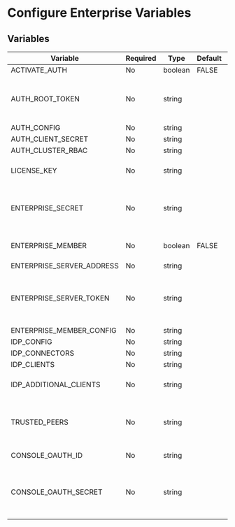 # Configure Enterprise Variables 

## Variables

| Variable | Required | Type | Default | Description |
|---|---|---|---|---|
| ACTIVATE_AUTH | No | boolean | FALSE |  |
| AUTH_ROOT_TOKEN | No | string |  | The name of the secret used to pass the `rootToken` value via an existing Kubernetes secret. |
| AUTH_CONFIG | No | string |  |  |
| AUTH_CLIENT_SECRET | No | string |  |  |
| AUTH_CLUSTER_RBAC | No | string |  |  |
| LICENSE_KEY | No | string |  | The license key required to use enterprise Pachyderm. |
| ENTERPRISE_SECRET | No | string |  | The name of the secret used to pass the enterprise secret value via an existing Kubernetes secret. |
| ENTERPRISE_MEMBER | No | boolean | FALSE | The flag for whether or not a user has enterprise Pachyderm. |
| ENTERPRISE_SERVER_ADDRESS | No | string |  |  |
| ENTERPRISE_SERVER_TOKEN | No | string |  | The name of the secret used to pass the `enterpriseServerToken` value via an existing Kubernetes secret. |
| ENTERPRISE_MEMBER_CONFIG | No | string |  |  |
| IDP_CONFIG | No | string |  |  |
| IDP_CONNECTORS | No | string |  |  |
| IDP_CLIENTS | No | string |  |  |
| IDP_ADDITIONAL_CLIENTS | No | string |  | The list of clients for the cluster to recognize. |
| TRUSTED_PEERS | No | string |  | The list of identity services to recognize additional OIDC clients as trusted peers of pachd. |
| CONSOLE_OAUTH_ID | No | string |  | The Oauth ID for console. |
| CONSOLE_OAUTH_SECRET | No | string |  | The name of the secret used to pass the `OAUTH_CLIENT_SECRET` value via an existing Kubenetes secret. |